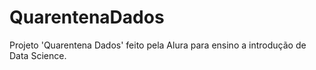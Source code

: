 # QuarentenaDados
Projeto 'Quarentena Dados' feito pela Alura para ensino a introdução de Data Science.
